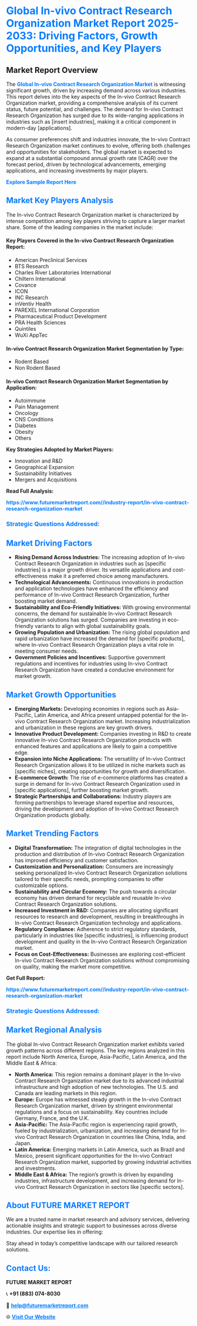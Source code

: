 <h1 style="color: #007BFF;">Global In-vivo Contract Research Organization Market Report 2025-2033: Driving Factors, Growth Opportunities, and Key Players</h1>

<section id="overview">
<h2>Market Report Overview</h2>
<p>The <a href="https://www.futuremarketreport.com//industry-report/in-vivo-contract-research-organization-market" style="color: #007BFF; text-decoration: none;"><strong>Global In-vivo Contract Research Organization Market</strong></a> is witnessing significant growth, driven by increasing demand across various industries. This report delves into the key aspects of the In-vivo Contract Research Organization market, providing a comprehensive analysis of its current status, future potential, and challenges. The demand for In-vivo Contract Research Organization has surged due to its wide-ranging applications in industries such as [insert industries], making it a critical component in modern-day [applications].</p>
<p>As consumer preferences shift and industries innovate, the In-vivo Contract Research Organization market continues to evolve, offering both challenges and opportunities for stakeholders. The global market is expected to expand at a substantial compound annual growth rate (CAGR) over the forecast period, driven by technological advancements, emerging applications, and increasing investments by major players.</p>
</section>

<section id="overview">
<p><a href="https://www.futuremarketreport.com//request-sample/reportId=46618" style="color: #007BFF; text-decoration: none;"><strong>Explore Sample Report Here</strong></a></p>
</section>

<section id="key-players">
<h2 style="color: #007BFF;">Market Key Players Analysis</h2>
<p>The In-vivo Contract Research Organization market is characterized by intense competition among key players striving to capture a larger market share. Some of the leading companies in the market include:</p>
<h4>Key Players Covered in the In-vivo Contract Research Organization Report:</h4>
<ul><li>American Preclinical Services</li><li>BTS Research</li><li>Charles River Laboratories International</li><li>Chiltern International</li><li>Covance</li><li>ICON</li><li>INC Research</li><li>inVentiv Health</li><li>PAREXEL International Corporation</li><li>Pharmaceutical Product Development</li><li>PRA Health Sciences</li><li>Quintiles</li><li>WuXi AppTec</li></ul>
<h4>In-vivo Contract Research Organization Market Segmentation by Type:</h4>
<ul><li>Rodent Based</li><li>Non Rodent Based</li></ul>

<h4>In-vivo Contract Research Organization Market Segmentation by Application:</h4>
<ul><li>Autoimmune</li><li>Pain Management</li><li>Oncology</li><li>CNS Conditions</li><li>Diabetes</li><li>Obesity</li><li>Others</li></ul>
<p><strong>Key Strategies Adopted by Market Players:</strong></p>
<ul>
<li>Innovation and R&D</li>
<li>Geographical Expansion</li>
<li>Sustainability Initiatives</li>
<li>Mergers and Acquisitions</li>
</ul>
</section>

<section>
<p><strong>Read Full Analysis: </strong></p><a href="https://www.futuremarketreport.com//industry-report/in-vivo-contract-research-organization-market" style="color: #007BFF; text-decoration: none;"><strong>https://www.futuremarketreport.com//industry-report/in-vivo-contract-research-organization-market</strong></a>
<h3 style="color: #007BFF;">Strategic Questions Addressed:</h3>
</section>

<section id="driving-factors">
<h2 style="color: #007BFF;">Market Driving Factors</h2>
<ul>
<li><strong>Rising Demand Across Industries:</strong> The increasing adoption of In-vivo Contract Research Organization in industries such as [specific industries] is a major growth driver. Its versatile applications and cost-effectiveness make it a preferred choice among manufacturers.</li>
<li><strong>Technological Advancements:</strong> Continuous innovations in production and application technologies have enhanced the efficiency and performance of In-vivo Contract Research Organization, further boosting market demand.</li>
<li><strong>Sustainability and Eco-Friendly Initiatives:</strong> With growing environmental concerns, the demand for sustainable In-vivo Contract Research Organization solutions has surged. Companies are investing in eco-friendly variants to align with global sustainability goals.</li>
<li><strong>Growing Population and Urbanization:</strong> The rising global population and rapid urbanization have increased the demand for [specific products], where In-vivo Contract Research Organization plays a vital role in meeting consumer needs.</li>
<li><strong>Government Policies and Incentives:</strong> Supportive government regulations and incentives for industries using In-vivo Contract Research Organization have created a conducive environment for market growth.</li>
</ul>
</section>

<section id="growth-opportunities">
<h2 style="color: #007BFF;">Market Growth Opportunities</h2>
<ul>
<li><strong>Emerging Markets:</strong> Developing economies in regions such as Asia-Pacific, Latin America, and Africa present untapped potential for the In-vivo Contract Research Organization market. Increasing industrialization and urbanization in these regions are key growth drivers.</li>
<li><strong>Innovative Product Development:</strong> Companies investing in R&D to create innovative In-vivo Contract Research Organization products with enhanced features and applications are likely to gain a competitive edge.</li>
<li><strong>Expansion into Niche Applications:</strong> The versatility of In-vivo Contract Research Organization allows it to be utilized in niche markets such as [specific niches], creating opportunities for growth and diversification.</li>
<li><strong>E-commerce Growth:</strong> The rise of e-commerce platforms has created a surge in demand for In-vivo Contract Research Organization used in [specific applications], further boosting market growth.</li>
<li><strong>Strategic Partnerships and Collaborations:</strong> Industry players are forming partnerships to leverage shared expertise and resources, driving the development and adoption of In-vivo Contract Research Organization products globally.</li>
</ul>
</section>

<section id="trending-factors">
<h2 style="color: #007BFF;">Market Trending Factors</h2>
<ul>
<li><strong>Digital Transformation:</strong> The integration of digital technologies in the production and distribution of In-vivo Contract Research Organization has improved efficiency and customer satisfaction.</li>
<li><strong>Customization and Personalization:</strong> Consumers are increasingly seeking personalized In-vivo Contract Research Organization solutions tailored to their specific needs, prompting companies to offer customizable options.</li>
<li><strong>Sustainability and Circular Economy:</strong> The push towards a circular economy has driven demand for recyclable and reusable In-vivo Contract Research Organization solutions.</li>
<li><strong>Increased Investment in R&D:</strong> Companies are allocating significant resources to research and development, resulting in breakthroughs in In-vivo Contract Research Organization technology and applications.</li>
<li><strong>Regulatory Compliance:</strong> Adherence to strict regulatory standards, particularly in industries like [specific industries], is influencing product development and quality in the In-vivo Contract Research Organization market.</li>
<li><strong>Focus on Cost-Effectiveness:</strong> Businesses are exploring cost-efficient In-vivo Contract Research Organization solutions without compromising on quality, making the market more competitive.</li>
</ul>
</section>

<section>
<p><strong>Get Full Report: </strong></p><a href="https://www.futuremarketreport.com//industry-report/in-vivo-contract-research-organization-market" style="color: #007BFF; text-decoration: none;"><strong>https://www.futuremarketreport.com//industry-report/in-vivo-contract-research-organization-market</strong></a>
<h3 style="color: #007BFF;">Strategic Questions Addressed:</h3>
</section>


<section id="regional-analysis">
<h2 style="color: #007BFF;">Market Regional Analysis</h2>
<p>The global In-vivo Contract Research Organization market exhibits varied growth patterns across different regions. The key regions analyzed in this report include North America, Europe, Asia-Pacific, Latin America, and the Middle East & Africa:</p>
<ul>
<li><strong>North America:</strong> This region remains a dominant player in the In-vivo Contract Research Organization market due to its advanced industrial infrastructure and high adoption of new technologies. The U.S. and Canada are leading markets in this region.</li>
<li><strong>Europe:</strong> Europe has witnessed steady growth in the In-vivo Contract Research Organization market, driven by stringent environmental regulations and a focus on sustainability. Key countries include Germany, France, and the U.K.</li>
<li><strong>Asia-Pacific:</strong> The Asia-Pacific region is experiencing rapid growth, fueled by industrialization, urbanization, and increasing demand for In-vivo Contract Research Organization in countries like China, India, and Japan.</li>
<li><strong>Latin America:</strong> Emerging markets in Latin America, such as Brazil and Mexico, present significant opportunities for the In-vivo Contract Research Organization market, supported by growing industrial activities and investments.</li>
<li><strong>Middle East & Africa:</strong> The region’s growth is driven by expanding industries, infrastructure development, and increasing demand for In-vivo Contract Research Organization in sectors like [specific sectors].</li>
</ul>
</section>

<footer>
<h2 style="color: #007BFF;">About FUTURE MARKET REPORT</h2>
<p>We are a trusted name in market research and advisory services, delivering actionable insights and strategic support to businesses across diverse industries. Our expertise lies in offering:</p>

<p>Stay ahead in today’s competitive landscape with our tailored research solutions.</p>

<h2 style="color: #007BFF;">Contact Us:</h2>
<p><strong>FUTURE MARKET REPORT</strong></p>
<p>📞 <strong>+91 (883) 074-8030</strong></p>
<p>📧 <strong><a href="mailto:help@futuremarketreport.com" style="color: #007BFF;">help@futuremarketreport.com</a></strong></p>
<p>🌐 <strong><a href="https://www.futuremarketreport.com/" style="color: #007BFF;">Visit Our Website</a></strong></p>
</footer>
